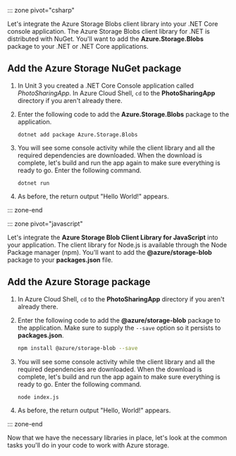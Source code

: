 ::: zone pivot="csharp"

Let's integrate the Azure Storage Blobs client library into your .NET Core console application. The Azure Storage Blobs client library for .NET is distributed with NuGet. You'll want to add the **Azure.Storage.Blobs** package to your .NET or .NET Core applications.

## Add the Azure Storage NuGet package

1. In Unit 3 you created a .NET Core Console application called *PhotoSharingApp*. In Azure  Cloud Shell, `cd` to the **PhotoSharingApp** directory if you aren't already there.

1. Enter the following code to add the **Azure.Storage.Blobs** package to the application.

    ```dotnetcli
    dotnet add package Azure.Storage.Blobs
    ```

1. You will see some console activity while the client library and all the required dependencies are downloaded. When the download is complete, let's build and run the app again to make sure everything is ready to go. Enter the following command.

    ```dotnetcli
    dotnet run
    ```

1. As before, the return output "Hello World!" appears.

::: zone-end

::: zone pivot="javascript"

Let's integrate the **Azure Storage Blob Client Library for JavaScript** into your application. The client library for Node.js is available through the Node Package manager (npm). You'll want to add the **@azure/storage-blob** package to your **packages.json** file.

## Add the Azure Storage package

1. In Azure Cloud Shell, `cd` to the **PhotoSharingApp** directory if you aren't already there.

1. Enter the following code to add the **@azure/storage-blob** package to the application. Make sure to supply the `--save` option so it persists to **packages.json**.

    ```bash
    npm install @azure/storage-blob --save
    ```

1. You will see some console activity while the client library and all the required dependencies are downloaded. When the download is complete, let's build and run the app again to make sure everything is ready to go. Enter the following command.

    ```bash
    node index.js
    ```

1. As before, the return output "Hello, World!" appears.

::: zone-end

Now that we have the necessary libraries in place, let's look at the common tasks you'll do in your code to work with Azure storage.
